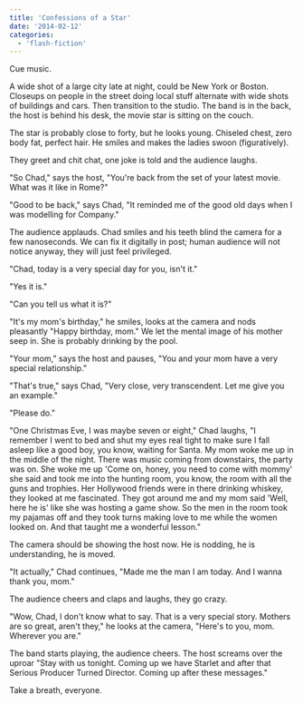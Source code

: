 ```yaml
---
title: 'Confessions of a Star'
date: '2014-02-12'
categories:
  - 'flash-fiction'
---
```


Cue music.

A wide shot of a large city late at night, could be New York or Boston. Closeups
on people in the street doing local stuff alternate with wide shots of buildings
and cars. Then transition to the studio. The band is in the back, the host is
behind his desk, the movie star is sitting on the couch.

The star is probably close to forty, but he looks young. Chiseled chest, zero
body fat, perfect hair. He smiles and makes the ladies swoon (figuratively).

They greet and chit chat, one joke is told and the audience laughs.

"So Chad," says the host, "You're back from the set of your latest movie. What
was it like in Rome?"

"Good to be back," says Chad, "It reminded me of the good old days when I was
modelling for Company."

The audience applauds. Chad smiles and his teeth blind the camera for a few
nanoseconds. We can fix it digitally in post; human audience will not notice
anyway, they will just feel privileged.

"Chad, today is a very special day for you, isn't it."

"Yes it is."

"Can you tell us what it is?"

"It's my mom's birthday," he smiles, looks at the camera and nods pleasantly
"Happy birthday, mom." We let the mental image of his mother seep in. She is
probably drinking by the pool.

"Your mom," says the host and pauses, "You and your mom have a very special
relationship."

"That's true," says Chad, "Very close, very transcendent. Let me give you an
example."

"Please do."

"One Christmas Eve, I was maybe seven or eight," Chad laughs, "I remember I went
to bed and shut my eyes real tight to make sure I fall asleep like a good boy,
you know, waiting for Santa. My mom woke me up in the middle of the night. There
was music coming from downstairs, the party was on. She woke me up 'Come on,
honey, you need to come with mommy' she said and took me into the hunting room,
you know, the room with all the guns and trophies. Her Hollywood friends were in
there drinking whiskey, they looked at me fascinated. They got around me and my
mom said 'Well, here he is' like she was hosting a game show. So the men in the
room took my pajamas off and they took turns making love to me while the women
looked on. And that taught me a wonderful lesson."

The camera should be showing the host now. He is nodding, he is understanding,
he is moved.

"It actually," Chad continues, "Made me the man I am today. And I wanna thank
you, mom."

The audience cheers and claps and laughs, they go crazy.

"Wow, Chad, I don't know what to say. That is a very special story. Mothers are
so great, aren't they," he looks at the camera, "Here's to you, mom. Wherever
you are."

The band starts playing, the audience cheers. The host screams over the uproar
"Stay with us tonight. Coming up we have Starlet and after that Serious Producer
Turned Director. Coming up after these messages."

Take a breath, everyone.
